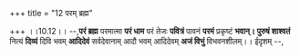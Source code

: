 +++
title = "12 परम् ब्रह्म"

+++
।।10.12।। --,**परं ब्रह्म** परमात्मा **परं धाम** परं तेजः **पवित्रं**
पावनं **परमं** प्रकृष्टं **भवान्। पुरुषं शाश्वतं** नित्यं **दिव्यं**
दिवि भवम् **आदिदेवं** सर्वदेवानाम् आदौ भवम् आदिदेवम् **अजं विभुं**
विभवनशीलम्।। ईदृशम् --,
